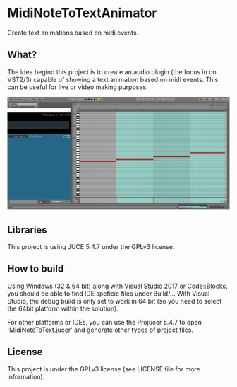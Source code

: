 # MidiNoteToTextAnimator
 Create text animations based on midi events. 
 
## What?
The idea begind this project is to create an audio plugin (the focus in on VST2/3) capable of showing a text animation based on midi events. This can be useful for live or video making purposes.

![Demo](https://raw.githubusercontent.com/GuillaumeElias/MidiNoteToTextAnimator/master/midinotetotextanimator.gif)
 
## Libraries
This project is using JUCE 5.4.7 under the GPLv3 license.

## How to build
Using Windows (32 & 64 bit) along with Visual Studio 2017 or Code::Blocks, you should be able to find IDE speficic files under Build/...
With Visual Studio, the debug build is only set to work in 64 bit (so you need to select the 64bit platform within the solution).

For other platforms or IDEs, you can use the Projucer 5.4.7 to open 'MidiNoteToText.jucer' and generate other types of project files.

## License
This project is under the GPLv3 license (see LICENSE file for more information).
